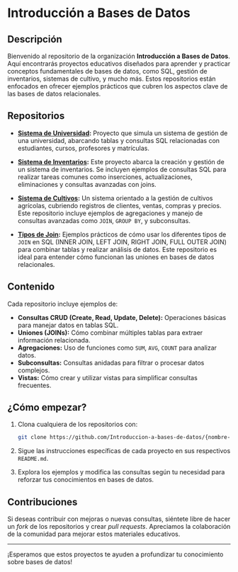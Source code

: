 # Introducción a Bases de Datos

## Descripción

Bienvenido al repositorio de la organización **Introducción a Bases de Datos**. Aquí encontrarás proyectos educativos diseñados para aprender y practicar conceptos fundamentales de bases de datos, como SQL, gestión de inventarios, sistemas de cultivo, y mucho más. Estos repositorios están enfocados en ofrecer ejemplos prácticos que cubren los aspectos clave de las bases de datos relacionales.

## Repositorios

- **[Sistema de Universidad](https://github.com/Introduccion-a-bases-de-datos/sistema-de-universidad):** Proyecto que simula un sistema de gestión de una universidad, abarcando tablas y consultas SQL relacionadas con estudiantes, cursos, profesores y matrículas.
  
- **[Sistema de Inventarios](https://github.com/Introduccion-a-bases-de-datos/sistema-de-inventarios):** Este proyecto abarca la creación y gestión de un sistema de inventarios. Se incluyen ejemplos de consultas SQL para realizar tareas comunes como inserciones, actualizaciones, eliminaciones y consultas avanzadas con joins.

- **[Sistema de Cultivos](https://github.com/Introduccion-a-bases-de-datos/sistema-de-cultivos):** Un sistema orientado a la gestión de cultivos agrícolas, cubriendo registros de clientes, ventas, compras y precios. Este repositorio incluye ejemplos de agregaciones y manejo de consultas avanzadas como `JOIN`, `GROUP BY`, y subconsultas.

- **[Tipos de Join](https://github.com/Introduccion-a-bases-de-datos/tipos-de-join):** Ejemplos prácticos de cómo usar los diferentes tipos de `JOIN` en SQL (INNER JOIN, LEFT JOIN, RIGHT JOIN, FULL OUTER JOIN) para combinar tablas y realizar análisis de datos. Este repositorio es ideal para entender cómo funcionan las uniones en bases de datos relacionales.

## Contenido

Cada repositorio incluye ejemplos de:

- **Consultas CRUD (Create, Read, Update, Delete):** Operaciones básicas para manejar datos en tablas SQL.
- **Uniones (JOINs):** Cómo combinar múltiples tablas para extraer información relacionada.
- **Agregaciones:** Uso de funciones como `SUM`, `AVG`, `COUNT` para analizar datos.
- **Subconsultas:** Consultas anidadas para filtrar o procesar datos complejos.
- **Vistas:** Cómo crear y utilizar vistas para simplificar consultas frecuentes.

## ¿Cómo empezar?

1. Clona cualquiera de los repositorios con:
   ```bash
   git clone https://github.com/Introduccion-a-bases-de-datos/{nombre-del-repo}.git
   ```

2. Sigue las instrucciones específicas de cada proyecto en sus respectivos `README.md`.

3. Explora los ejemplos y modifica las consultas según tu necesidad para reforzar tus conocimientos en bases de datos.

## Contribuciones

Si deseas contribuir con mejoras o nuevas consultas, siéntete libre de hacer un *fork* de los repositorios y crear *pull requests*. Apreciamos la colaboración de la comunidad para mejorar estos materiales educativos.

---

¡Esperamos que estos proyectos te ayuden a profundizar tu conocimiento sobre bases de datos!
